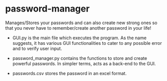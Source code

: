 # password-manager
Manages/Stores your passwords and can also create new strong ones so that you never have to remember/create another password in your life!

- GUI.py is the main file which executes the program. As the name suggests, it has various GUI functionalities to cater to any possible error and to verify 
  user input.
  
- password_manager.py contains the functions to store and create powerful passwords. In simpler terms, acts as a back-end to the GUI.

- passwords.csv stores the password in an excel format. 
